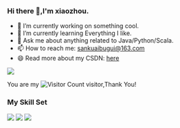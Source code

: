 ### Hi there 👋,I'm xiaozhou.

- 🔭 I’m currently working on something cool.
- 🌱 I’m currently learning Everything I like.
- 💬 Ask me about anything related to Java/Python/Scala.
- 📫 How to reach me: sankuaibugui@163.com
- 😄 Read more about my CSDN: [here]()

![](https://github-readme-stats.vercel.app/api?username=zhouyanye&show_icons=true&theme=transparent)

You are my ![Visitor Count](https://profile-counter.glitch.me/zhouyanye/count.svg) visitor,Thank You!
### My Skill Set

![](https://img.shields.io/badge/Java-ED8B00?style=for-the-badge&logo=openjdk&logoColor=white)
![](https://img.shields.io/badge/Python-3776AB?style=for-the-badge&logo=python&logoColor=white)
![](https://img.shields.io/badge/Scala-3776AB?style=for-the-badge&logo=scala&logoColor=white)



